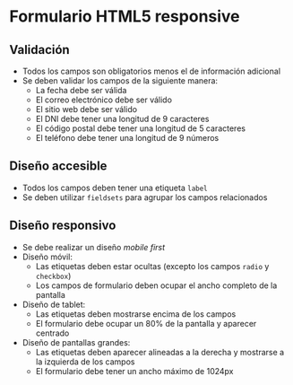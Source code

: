 # Formulario HTML5 responsive

## Validación

- Todos los campos son obligatorios menos el de información adicional
- Se deben validar los campos de la siguiente manera:
  - La fecha debe ser válida
  - El correo electrónico debe ser válido
  - El sitio web debe ser válido
  - El DNI debe tener una longitud de 9 caracteres
  - El código postal debe tener una longitud de 5 caracteres
  - El teléfono debe tener una longitud de 9 números
    
## Diseño accesible

- Todos los campos deben tener una etiqueta `label`
- Se deben utilizar `fieldsets` para agrupar los campos relacionados

## Diseño responsivo

- Se debe realizar un diseño *mobile first*
- Diseño móvil:
  - Las etiquetas deben estar ocultas (excepto los campos `radio` y `checkbox`)
  - Los campos de formulario deben ocupar el ancho completo de la pantalla
- Diseño de tablet:
  - Las etiquetas deben mostrarse encima de los campos
  - El formulario debe ocupar un 80% de la pantalla y aparecer centrado
- Diseño de pantallas grandes:
  - Las etiquetas deben aparecer alineadas a la derecha y mostrarse a la izquierda de los campos
  - El formulario debe tener un ancho máximo de 1024px
